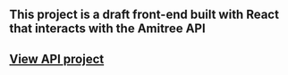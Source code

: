 ## This project is a draft front-end built with React that interacts with the Amitree API

<a href="https://github.com/ioanniskousis/amitree-api"><h2>View API project</h2></a>
 
